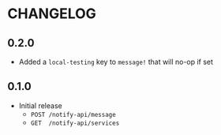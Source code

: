 # CHANGELOG

## 0.2.0
* Added a `local-testing` key to `message!` that will no-op if set

## 0.1.0
* Initial release
  - `POST /notify-api/message`
  - `GET  /notify-api/services`

